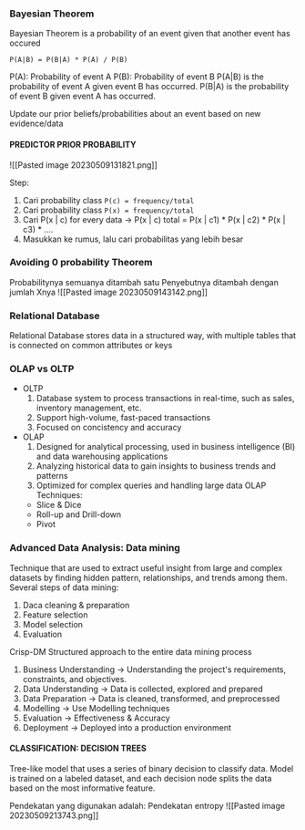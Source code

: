 ### Bayesian Theorem
Bayesian Theorem is a probability  of an event given that another event has occured

`P(A|B) = P(B|A) * P(A) / P(B)`

P(A): Probability of event A
P(B): Probability of event B
P(A|B) is the probability of event A given event B has occurred.
P(B|A) is the probability of event B given event A has occurred.

Update our prior beliefs/probabilities about an event based on new evidence/data

#### PREDICTOR PRIOR PROBABILITY
![[Pasted image 20230509131821.png]]

Step:
1. Cari probability class `P(c) = frequency/total`  
2. Cari probability class `P(x) = frequency/total`
3. Cari P(x | c) for every data -> P(x | c) total = P(x | c1) * P(x | c2) * P(x | c3) * ....
4. Masukkan ke rumus, lalu cari probabilitas yang lebih besar

### Avoiding 0 probability Theorem
Probabilitynya semuanya ditambah satu
Penyebutnya ditambah dengan jumlah Xnya
![[Pasted image 20230509143142.png]]

### Relational Database
Relational Database stores data in a structured way, with multiple tables that is connected on common attributes or keys
### OLAP vs  OLTP
- OLTP
  1. Database system to process transactions in real-time, such as sales, inventory management, etc. 
  2. Support high-volume, fast-paced transactions
  3. Focused on concistency and accuracy
- OLAP
  1. Designed for analytical processing, used in business intelligence (BI) and data warehousing applications
  2. Analyzing historical data to gain insights to business trends and patterns
  3. Optimized for complex queries and handling large data
  OLAP Techniques: 
	- Slice & Dice
	- Roll-up and Drill-down
	- Pivot

### Advanced Data Analysis: Data mining
Technique that are used to extract useful insight from large and complex datasets by finding hidden pattern, relationships, and trends among them. Several steps of data mining:
1. Daca cleaning & preparation
2. Feature selection
3. Model selection
4. Evaluation

Crisp-DM Structured approach to the entire data mining process
1. Business Understanding -> Understanding the project's requirements, constraints, and objectives.
2. Data Understanding -> Data is collected, explored and prepared
3. Data Preparation -> Data is cleaned, transformed, and preprocessed
4. Modelling -> Use Modelling techniques
5. Evaluation -> Effectiveness & Accuracy
6. Deployment -> Deployed into a production environment

#### CLASSIFICATION: DECISION TREES
Tree-like model that uses a series of binary decision to classify data. Model is trained on a labeled dataset, and each decision node splits the data based on the most informative feature.

Pendekatan yang digunakan adalah: Pendekatan entropy
![[Pasted image 20230509213743.png]]

